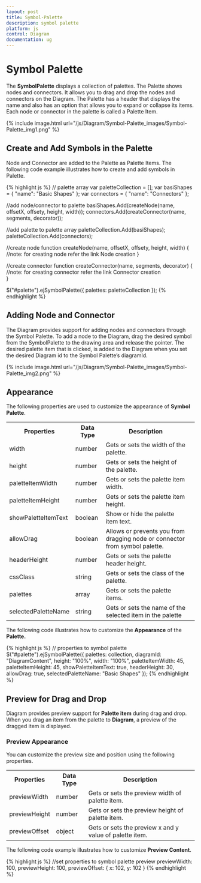 ```yaml
---
layout: post
title: Symbol-Palette
description: symbol palette
platform: js
control: Diagram
documentation: ug
---
```


# Symbol Palette

The **SymbolPalette** displays a collection of palettes. The Palette shows nodes and connectors. It allows you to drag and drop the nodes and connectors on the Diagram. The Palette has a header that displays the name and also has an option that allows you to expand or collapse its items. Each node or connector in the palette is called a Palette Item.

{% include image.html url="/js/Diagram/Symbol-Palette_images/Symbol-Palette_img1.png" %}

## Create and Add Symbols in the Palette

Node and Connector are added to the Palette as Palette Items. The following code example illustrates how to create and add symbols in Palette.

{% highlight js %}
// palette array
var paletteCollection = [];
var basiShapes = {
   "name": "Basic Shapes"
};
var connectors = {
   "name": "Connectors"
};

//add node/connector to palette
basiShapes.Add(createNode(name, offsetX, offsety, height, width));
connectors.Add(createConnector(name, segments, decorator));

//add palette to palette array
paletteCollection.Add(basiShapes);
paletteCollection.Add(connectors);

//create node
function createNode(name, offsetX, offsety, height, width) {
   //note: for creating node refer the link Node creation
}

//create connector
function createConnector(name, segments, decorator) {
   //note: for creating connector refer the link Connector creation    
}

$("#palette").ejSymbolPalette({
   palettes: paletteCollection
});
{% endhighlight %}

## Adding Node and Connector

The Diagram provides support for adding nodes and connectors through the Symbol Palette. To add a node to the Diagram, drag the desired symbol from the SymbolPalette to the drawing area and release the pointer. The desired palette item that is clicked, is added to the Diagram when you set the desired Diagram id to the Symbol Palette’s diagramId.

{% include image.html url="/js/Diagram/Symbol-Palette_images/Symbol-Palette_img2.png" %}

## Appearance

The following properties are used to customize the appearance of **Symbol Palette**.

<table>
<tr>
<th>
Properties</th><th>
Data Type</th><th>
Description</th><th></tr>
<tr>
<td>
width</td><td>
number</td><td>
Gets or sets the width of the palette.</td></tr>
<tr>
<td>
height</td><td>
number</td><td>
Gets or sets the height of the palette.</td></tr>
<tr>
<td>
paletteItemWidth</td><td>
number</td><td>
Gets or sets the palette item width.</td></tr>
<tr>
<td>
paletteItemHeight</td><td>
number</td><td>
Gets or sets the palette item height.</td></tr>
<tr>
<td>
showPaletteItemText</td><td>
boolean</td><td>
Show or hide the palette item text.</td></tr>
<tr>
<td>
allowDrag</td><td>
boolean</td><td>
Allows or prevents you from dragging node or connector from symbol palette.</td></tr>
<tr>
<td>
headerHeight</td><td>
number</td><td>
Gets or sets the palette header height.</td></tr>
<tr>
<td>
cssClass</td><td>
string</td><td>
Gets or sets the class of the palette.</td></tr>
<tr>
<td>
palettes</td><td>
array</td><td>
Gets or sets the palette items.</td></tr>
<tr>
<td>
selectedPaletteName</td><td>
string</td><td>
Gets or sets the name of the selected item in the palette</td></tr>
</table>

The following code illustrates how to customize the **Appearance** of the **Palette.**

{% highlight js %}
// properties to symbol palette
$("#palette").ejSymbolPalette({
   palettes: collection,
   diagramId: "DiagramContent",
   height: "100%",
   width: "100%",
   paletteItemWidth: 45,
   paletteItemHeight: 45,
   showPaletteItemText: true,
   headerHeight: 30,
   allowDrag: true,
   selectedPaletteName: "Basic Shapes"
});
{% endhighlight %}

## Preview for Drag and Drop

Diagram provides preview support for **Palette item** during drag and drop. When you drag an item from the palette to **Diagram**, a preview of the dragged item is displayed.

### Preview Appearance

You can customize the preview size and position using the following properties.

<table>
<tr>
<th>
Properties</th><th>
Data Type</th><th>
Description</th></tr>
<tr>
<td>
previewWidth</td><td>
number</td><td>
Gets or sets the preview width of palette item.</td></tr>
<tr>
<td>
previewHeight</td><td>
number</td><td>
Gets or sets the preview height of palette item.</td></tr>
<tr>
<td>
previewOffset</td><td>
object</td><td>
Gets or sets the preview x and y value of palette item.</td></tr>
</table>

The following code example illustrates how to customize **Preview Content**.

{% highlight js %}
//set properties to symbol palette preview
previewWidth: 100,
    previewHeight: 100,
    previewOffset: {
        x: 102,
        y: 102
    }
{% endhighlight %}
